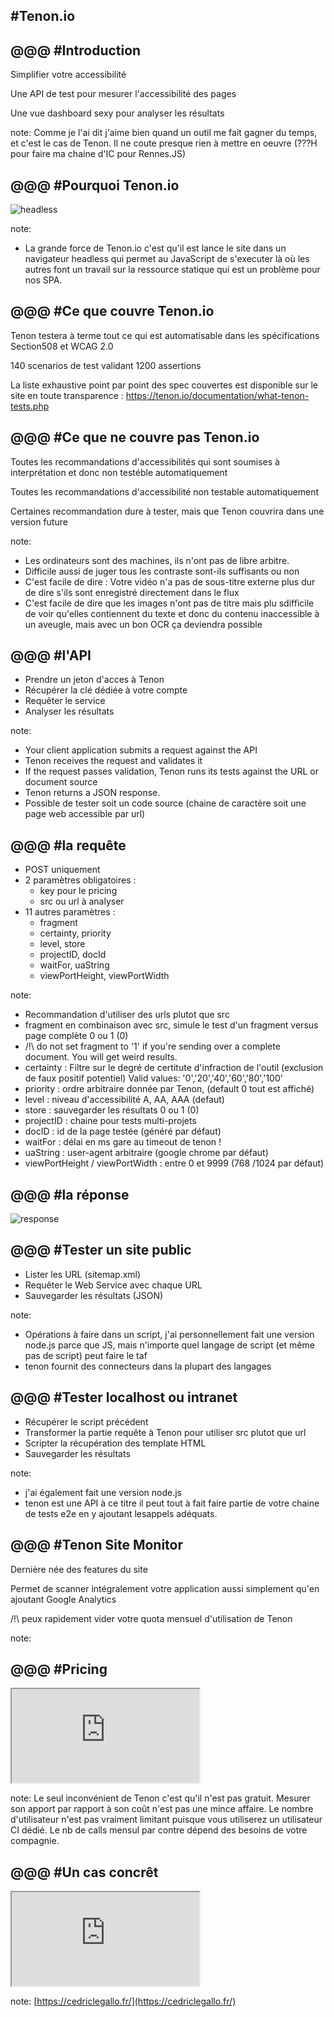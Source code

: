 #Tenon.io
---

@@@
#Introduction
---

<div class="citation">Simplifier votre accessibilité</div>

Une API de test pour mesurer l'accessibilité des pages

Une vue dashboard sexy pour analyser les résultats

note:
Comme je l'ai dit j'aime bien quand un outil me fait gagner du temps, et c'est le cas de Tenon. Il ne coute presque rien à mettre en oeuvre (???H pour faire ma chaine d'IC pour Rennes.JS)

@@@
#Pourquoi Tenon.io
---

![headless](img/headless.jpg)
<!-- .element: style="zoom:2;margin:auto;" -->
<!-- .slide: class="center;" -->

note:
- La grande force de Tenon.io c'est qu'il est lance le site dans un navigateur headless qui permet au JavaScript de s'executer là où les autres font un travail sur la ressource statique qui est un problème pour nos SPA.

@@@
#Ce que couvre Tenon.io
---

Tenon testera à terme tout ce qui est automatisable dans les spécifications Section508 et WCAG 2.0

140 scenarios de test validant 1200 assertions

La liste exhaustive point par point des spec couvertes est disponible sur le site en toute transparence : https://tenon.io/documentation/what-tenon-tests.php

@@@
#Ce que ne couvre pas Tenon.io
---

Toutes les recommandations d'accessibilités qui sont soumises à interprétation et donc non testéble automatiquement

Toutes les recommandations d'accessibilité non testable automatiquement 

Certaines recommandation dure à tester, mais que Tenon couvrira dans une version future

note:
- Les ordinateurs sont des machines, ils n'ont pas de libre arbitre.
- Difficile aussi de juger tous les contraste sont-ils suffisants ou non
- C'est facile de dire : Votre vidéo n'a pas de sous-titre externe plus dur de dire s'ils sont enregistré directement dans le flux
- C'est facile de dire que les images n'ont pas de titre mais plu sdifficile de voir qu'elles contiennent du texte et donc du contenu inaccessible à un aveugle, mais avec un bon OCR ça deviendra possible


@@@
#l'API
---

* Prendre un jeton d'acces à Tenon
* Récupérer la clé dédiée à votre compte
* Requêter le service
* Analyser les résultats

note:
- Your client application submits a request against the API
- Tenon receives the request and validates it
- If the request passes validation, Tenon runs its tests against the URL or document source
- Tenon returns a JSON response.
- Possible de tester soit un code source (chaine de caractère soit une page web accessible par url)

@@@
#la requête
---

* POST uniquement
* 2 paramètres obligatoires :
  * key pour le pricing
  * src ou url à analyser
* 11 autres paramètres : 
  * fragment
  * certainty, priority
  * level, store 
  * projectID, docId
  * waitFor, uaString
  * viewPortHeight, viewPortWidth

note:
- Recommandation d'utiliser des urls plutot que src
- fragment en combinaison avec src, simule le test d'un fragment versus page complète 0 ou 1 (0) 
- /!\  do not set fragment to '1' if you're sending over a complete document. You will get weird results.
- certainty : Filtre sur le degré de certitute d'infraction de l'outil (exclusion de faux positif potentiel) Valid values: '0','20','40','60','80','100'
- priority : ordre arbitraire donnée par Tenon, (default 0 tout est affiché)
- level : niveau d'accessibilité A, AA, AAA (defaut)
- store : sauvegarder les résultats 0 ou 1 (0)
- projectID : chaine pour tests multi-projets
- docID : id de la page testée (généré par défaut)  
- waitFor : délai en ms gare au timeout de tenon !
- uaString : user-agent arbitraire (google chrome par défaut)
- viewPortHeight / viewPortWidth :  entre 0 et 9999 (768 /1024 par défaut)

@@@
#la réponse
---

![response](img/response.png)
<!-- .slide: style="text-align: center;zoom: 0.85;" -->

@@@
#Tester un site public
---

* Lister les URL (sitemap.xml)
* Requêter le Web Service avec chaque URL
* Sauvegarder les résultats (JSON)

note:
- Opérations à faire dans un script, j'ai personnellement fait une version node.js parce que JS, mais n'importe quel langage de script (et même pas de script) peut faire le taf
- tenon fournit des connecteurs dans la plupart des langages

@@@
#Tester localhost ou intranet
---

* Récupérer le script précédent
* Transformer la partie requête à Tenon pour utiliser src plutot que url
* Scripter la récupération des template HTML
* Sauvegarder les résultats

note:
- j'ai également fait une version node.js
- tenon est une API à ce titre il peut tout à fait  faire partie de votre chaine de tests e2e en y ajoutant lesappels adéquats.

@@@
#Tenon Site Monitor
---

Dernière née des features du site

Permet de scanner intégralement votre application aussi simplement qu'en ajoutant Google Analytics

/!\ peux rapidement vider votre quota mensuel d'utilisation de Tenon

note:

@@@
#Pricing
---

<iframe src="https://tenon.io/pricing.php"></iframe>

note:
Le seul inconvénient de Tenon c'est qu'il n'est pas gratuit. Mesurer son apport par rapport à son coût n'est pas une mince affaire. Le nombre d'utilisateur n'est pas vraiment limitant puisque vous utiliserez un utilisateur CI dédié. Le nb de calls mensul par contre dépend des besoins de votre compagnie.

@@@
#Un cas concrêt
---

<iframe src="http://lafrenchtech-rennes.fr/"></iframe>
<!-- .element: class="fragment" -->

note:
[https://cedriclegallo.fr/](https://cedriclegallo.fr/)
